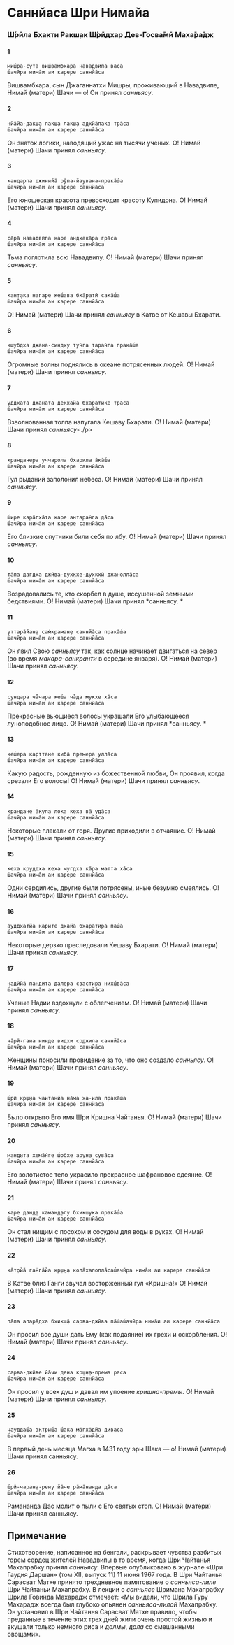 # Саннйаса Шри Нимайа

### Ш́рӣла Бхакти Ракш̣ак Ш́рӣдхар Дев-Госва̄мӣ Маха̄ра̄дж

#### 1

    миш́ра-сута виш́вамбхара навадвӣпа ва̄са
    ш́ачӣра нима̄и аи карере саннйа̄са

Вишвамбхара, сын Джаганнатхи Мишры, проживающий в Навадвипе, Нимай (матери) Шачи — о! Он принял *санньясу*.

#### 2

    нйа̄йа-дакш̣а лакш̣а лакш̣а адхйа̄пака тра̄са
    ш́ачӣра нима̄и аи карере саннйа̄са

Он знаток логики, наводящий ужас на тысячи ученых. О! Нимай (матери) Шачи принял *санньясу*.

#### 3

    кандарпа джинийа̄ рӯпа-йаувана-прака̄ш́а
    ш́ачӣра нима̄и аи карере саннйа̄са

Его юношеская красота превосходит красоту Купидона. О! Нимай (матери) Шачи принял *санньясу*.

#### 4

    са̄ра̄ навадвӣпа каре андхака̄ра гра̄са
    ш́ачӣра нима̄и аи карере саннйа̄са

Тьма поглотила всю Навадвипу. О! Нимай (матери) Шачи принял *санньясу*.

#### 5

    кан̣т̣ака нагаре кеш́ава бха̄ратӣ сака̄ш́а
    ш́ачӣра нима̄и аи карере саннйа̄са

О! Нимай (матери) Шачи принял *санньясу* в Катве от Кешавы Бхарати.

#### 6

    кш̣убдха джана-синдху тун̇га таран̇га прака̄ш́а
    ш́ачӣра нима̄и аи карере саннйа̄са

Огромные волны поднялись в океане потрясенных людей. О! Нимай (матери) Шачи принял *санньясу*.

#### 7

    уддхата джаната̄ декха̄йа бха̄ратӣке тра̄са
    ш́ачӣра нима̄и аи карере саннйа̄са

Взволнованная толпа напугала Кешаву Бхарати. О! Нимай (матери) Шачи принял *санньясу*<./p>

#### 8

    кранданера уччарола бхарила а̄ка̄ш́а
    ш́ачӣра нима̄и аи карере саннйа̄са

Гул рыданий заполонил небеса. О! Нимай (матери) Шачи принял *санньясу*.

#### 9

    ш́ире кара̄гха̄та каре антаран̇га да̄са
    ш́ачӣра нима̄и аи карере саннйа̄са

Его близкие спутники били себя по лбу. О! Нимай (матери) Шачи принял *санньясу*.

#### 10

    та̄па дагдха джӣва-дух̣кхе-дух̣кхӣ джанолла̄са
    ш́ачӣра нима̄и аи карере саннйа̄са

Возрадовались те, кто скорбел в душе, иссушенной земными бедствиями. О! Нимай (матери) Шачи принял *санньясу. *

#### 11

    уттара̄йан̣а сам̇краман̣е саннйа̄са прака̄ш́а
    ш́ачӣра нима̄и аи карере саннйа̄са

Он явил Свою *санньясу* так, как солнце начинает двигаться на север (во время *макара-санкранти* в середине января). О! Нимай (матери) Шачи принял *санньясу*.

#### 12

    сундара ча̐чара кеш́а ча̐да мукхе ха̄са
    ш́ачӣра нима̄и аи карере саннйа̄са

Прекрасные вьющиеся волосы украшали Его улыбающееся луноподобное лицо. О! Нимай (матери) Шачи принял *санньясу. *

#### 13

    кеш́ера карттане киба̄ премера улла̄са
    ш́ачӣра нима̄и аи карере саннйа̄са

Какую радость, рожденную из божественной любви, Он проявил, когда срезали Его волосы! О! Нимай (матери) Шачи принял *санньясу*.

#### 14

    крандане а̄кула лока кеха ва̄ уда̄са
    ш́ачӣра нима̄и аи карере саннйа̄са

Некоторые плакали от горя. Другие приходили в отчаяние. О! Нимай (матери) Шачи принял *санньясу*.

#### 15

    кеха круддха кеха мугдха ка̄ра матта ха̄са
    ш́ачӣра нима̄и аи карере саннйа̄са

Одни сердились, другие были потрясены, иные безумно смеялись. О! Нимай (матери) Шачи принял *санньясу*.

#### 16

    ауддхатйа карите дха̄йа бха̄ратӣра па̄ш́а
    ш́ачӣра нима̄и аи карере саннйа̄са

Некоторые дерзко преследовали Кешаву Бхарати. О! Нимай (матери) Шачи принял *санньясу*.

#### 17

    надӣйа̄ пан̣д̣ита далера свастира них̣ш́ва̄са
    ш́ачӣра нима̄и аи карере саннйа̄са

Ученые Надии вздохнули с облегчением. О! Нимай (матери) Шачи принял *санньясу*.

#### 18

    на̄рӣ-ган̣а нинде видхи ср̣джила саннйа̄са
    ш́ачӣра нима̄и аи карере саннйа̄са

Женщины поносили провидение за то, что оно создало *санньясу*. О! Нимай (матери) Шачи принял *санньясу*.

#### 19

    ш́рӣ кр̣ш̣н̣а чаитанйа на̄ма ха-ила прака̄ш́а
    ш́ачӣра нима̄и аи карере саннйа̄са

Было открыто Его имя Шри Кришна Чайтанья. О! Нимай (матери) Шачи принял *санньясу*.

#### 20

    ман̣д̣ита хема̄н̇ге ш́обхе арун̣а сува̄са
    ш́ачӣра нима̄и аи карере саннйа̄са

Его золотистое тело украсило прекрасное шафрановое одеяние. О! Нимай (матери) Шачи принял *санньясу*.

#### 21

    каре дан̣д̣а каман̣д̣алу бхикш̣ука прака̄ш́а
    ш́ачӣра нима̄и аи карере саннйа̄са

Он стал нищим с посохом и сосудом для воды в руках. О! Нимай (матери) Шачи принял *санньясу*.

#### 22

    ка̄т̣ойа̄ ган̇га̄йа кр̣ш̣н̣а кола̄халолла̄саш́ачӣра нима̄и аи карере саннйа̄са

В Катве близ Ганги звучал восторженный гул «Кришна!» О! Нимай (матери) Шачи принял *санньясу*.

#### 23

    па̄па апара̄дха бхикш̣а̄ сарва-джӣва па̄ш́аш́ачӣра нима̄и аи карере саннйа̄са

Он просил все души дать Ему (как подаяние) их грехи и оскорбления. О! Нимай (матери) Шачи принял *санньясу*.

#### 24

    сарва-джӣве йа̄чи дена кр̣ш̣н̣а-према раса
    ш́ачӣра нима̄и аи карере саннйа̄са

Он просил у всех душ и давал им упоение *кришна-премы*. О! Нимай (матери) Шачи принял *санньясу*.

#### 25

    чауддаш́а эктриш́а ш́ака ма̄гха̄дйа диваса
    ш́ачӣра нима̄и аи карере саннйа̄са

В первый день месяца Магха в 1431 году эры Шака — о! Нимай (матери) Шачи принял санньясу.

#### 26

    ш́рӣ-чаран̣а-рен̣у йа̄че ра̄ма̄нанда да̄са
    ш́ачӣра нима̄и аи карере саннйа̄са

Рамананда Дас молит о пыли с Его святых стоп. О! Нимай (матери) Шачи принял санньясу.

## Примечание

Стихотворение, написанное на бенгали, раскрывает чувства разбитых горем сердец жителей Навадвипы в то время, когда Шри Чайтанья Махапрабху принял *санньясу*. Впервые опубликовано в журнале «Шри Гаудия Даршан» (том XII, выпуск 11) 11 июня 1967 года. В Шри Чайтанья Сарасват Матхе принято трехдневное памятование о *санньяса-лиле* Шри Чайтаньи Махапрабху. В лекции о *санньясе* Шримана Махапрабху Шрила Говинда Махарадж отмечает: «Мы видели, что Шрила Гуру Махарадж всегда был глубоко опьянен *санньяса-лилой* Махапрабху. Он установил в Шри Чайтанья Сарасват Матхе правило, чтобы преданные в течение этих трех дней жили очень простой жизнью и вкушали только немного риса и *далмы*, *дала* со смешанными овощами».
